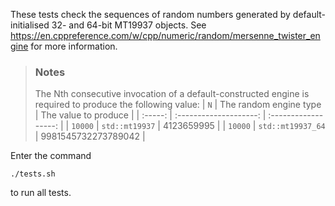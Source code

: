 These tests check the sequences of random numbers generated by default-initialised 32- and 64-bit MT19937 objects. See
https://en.cppreference.com/w/cpp/numeric/random/mersenne_twister_engine for more information.

> ### Notes
> The Nth consecutive invocation of a default-constructed engine is required to produce the following value:
> | `N`     | The random engine type | The value to produce |
> | :-----: | :--------------------: | :------------------: |
> | `10000` | `std::mt19937`         | 4123659995           |
> | `10000` | `std::mt19937_64`      | 9981545732273789042  |

Enter the command
```
./tests.sh
```
to run all tests.
